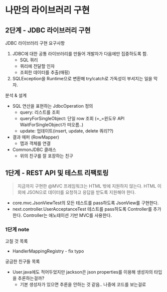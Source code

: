 # 나만의 라이브러리 구현

## 2단계 - JDBC 라이브러리 구현

JDBC 라이브러리 구현 요구사항

1. JDBC에 대한 공통 라이브러리를 만들어 개발자가 다음에만 집중하도록 함.
    - SQL 쿼리
    - 쿼리에 전달할 인자
    - 조회한 데이터를 추출(매핑)
2. SQLException을 Runtime으로 변환해 try/catch로 가독성이 부셔지는 일을 막자.

분석 & 설계

- SQL 연산을 표현하는 JdbcOperation 정의
    - query: 리스트를 조회
    - queryForSingleObject: 단일 row 조회 (=_=윈도우 API WaitForSingleObject가 떠오름..)
    - update: 업데이트(insert, update, delete 쿼리??)
- 결과 매퍼 (RowMapper)
    - 맵과 객체를 연결
- CommonJDBC 클래스
    - 위의 친구를 잘 포장하는 친구


## 1단계 - REST API 및 테스트 리팩토링

> 지금까지 구현한 @MVC 프레임워크는 HTML 밖에 지원하지 않는다.
> HTML 이외에 JSON으로 데이터를 요청하고 응답을 받도록 지원해야 한다.

* core.mvc.JsonViewTest의 모든 테스트를 pass하도록 JsonView를 구현한다.
* next.controller.UserAcceptanceTest 테스트를 pass하도록 Controller를 추가한다. Controller는 애노테이션 기반 MVC를 사용한다.

### 1단계 note

고칠 것 목록

- HandlerMappingRegistry - fix typo

궁금한 친구들 목록

- User.java에도 적어두었지만 jackson은 json properties를 이용해 생성자의 타입을 추론하는걸까?
    - 기본 생성자가 있으면 추론을 안하는 것 같음.. 나중에 코드를 보는걸로  